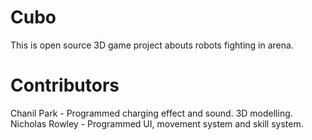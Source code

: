 # Cubo

This is open source 3D game project abouts robots fighting in arena.


# Contributors
Chanil Park - Programmed charging effect and sound. 3D modelling.
Nicholas Rowley - Programmed UI, movement system and skill system.
